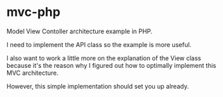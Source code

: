 # mvc-php
Model View Contoller architecture example in PHP.

I need to implement the API class so the example is more useful.

I also want to work a little more on the explanation of the View class because it's the reason why I figured out how to optimally implement this MVC architecture.

However, this simple implementation should set you up already.

